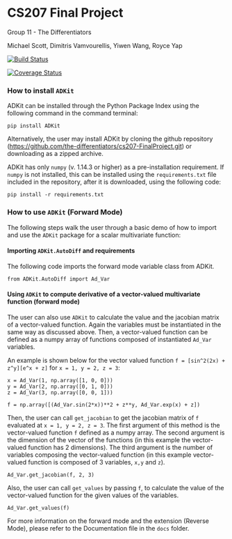 # CS207 Final Project
Group 11 - The Differentiators

Michael Scott, Dimitris Vamvourellis, Yiwen Wang, Royce Yap

[![Build Status](https://travis-ci.org/the-differentiators/cs207-FinalProject.svg?branch=master)](https://travis-ci.org/the-differentiators/cs207-FinalProject)

[![Coverage Status](https://codecov.io/gh/the-differentiators/cs207-FinalProject/branch/master/graph/badge.svg)](https://codecov.io/gh/the-differentiators/cs207-FinalProject)

### How to install `ADKit`

ADKit can be installed through the Python Package Index using the following command in the command terminal:

    pip install ADKit

Alternatively, the user may install ADKit by cloning the github repository (https://github.com/the-differentiators/cs207-FinalProject.git) or downloading as a zipped archive.

ADKit has only `numpy` (v. 1.14.3 or higher) as a pre-installation requirement. If `numpy` is not installed, this can be installed using the `requirements.txt` file included in the repository, after it is downloaded, using the following code:

    pip install -r requirements.txt

### How to use `ADKit` (Forward Mode)

The following steps walk the user through a basic demo of how to import and use the `ADKit` package for a scalar multivariate function:

#### Importing `ADKit.AutoDiff` and requirements
The following code imports the forward mode variable class from ADKit.  

    from ADKit.AutoDiff import Ad_Var

#### Using `ADKit` to compute derivative of a vector-valued multivariate function (forward mode)

The user can also use `ADKit` to calculate the value and the jacobian matrix of a vector-valued function. Again the variables must be instantiated in the same way as discussed above. Then, a vector-valued function can be defined as a numpy array of functions composed of instantiated `Ad_Var` variables. 

An example is shown below for the vector valued function `f = [sin^2(2x) + z^y][e^x + z]` for `x = 1, y = 2, z = 3`: 

    x = Ad_Var(1, np.array([1, 0, 0]))
    y = Ad_Var(2, np.array([0, 1, 0]))
    z = Ad_Var(3, np.array([0, 0, 1]))

    f = np.array([(Ad_Var.sin(2*x))**2 + z**y, Ad_Var.exp(x) + z])

Then, the user can call `get_jacobian` to get the jacobian matrix of `f` evaluated at `x = 1, y = 2, z = 3`. The first argument of this method is the vector-valued function `f` defined as a numpy array. The second argument is the dimension of the vector of the functions (in this example the vector-valued function has 2 dimensions). The third argument is the number of variables composing the vector-valued function (in this example vector-valued function is composed of 3 variables, `x,y` and `z`).

    Ad_Var.get_jacobian(f, 2, 3)

Also, the user can call `get_values` by passing `f`, to calculate the value of the vector-valued function for the given values of the variables.

    Ad_Var.get_values(f)

For more information on the forward mode and the extension (Reverse Mode), please refer to the Documentation file in the `docs` folder.
